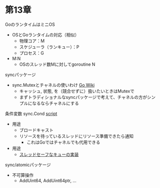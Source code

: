 # 第13章

GoのランタイムはミニOS

* OSとGoランタイムの対応（相似）
    * 物理コア：M
    * スケジューラ（ランキュー）：P
    * プロセス：G
* M:N
    * OSのスレッド数Mに対してgoroutine N

syncパッケージ

* sync.Mutexとチャネルの使いわけ [Go Wiki](https://github.com/golang/go/wiki/MutexOrChannel)
    * キャッシュ, 状態, を（競合せずに）扱いたいときはMutexで
    * まずトラディショナルなsyncパッケージで考えて、チャネルの方がシンプルになるならチャネルにする

条件変数 sync.Cond [script](./main_test.go)

* 用途
    * ブロードキャスト
    * リソースを待っているスレッドにリソース準備できたら通知
        * これはGoではチャネルでも代用できる
* 用途
    * [スレッドセーフなキューの実装](https://yohhoy.hatenablog.jp/entry/2014/09/23/193617)


sync/atomicパッケージ

* 不可算操作
    * AddUint64, AddUint64ptr, ...